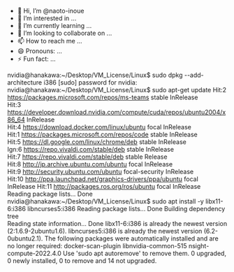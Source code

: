 - 👋 Hi, I’m @naoto-inoue
- 👀 I’m interested in ...
- 🌱 I’m currently learning ...
- 💞️ I’m looking to collaborate on ...
- 📫 How to reach me ...
- 😄 Pronouns: ...
- ⚡ Fun fact: ...

<!---
naoto-inoue/naoto-inoue is a ✨ special ✨ repository because its `README.md` (this file) appears on your GitHub profile.
You can click the Preview link to take a look at your changes.
--->

nvidia@hanakawa:~/Desktop/VM_License/Linux$ sudo dpkg --add-architecture i386
[sudo] password for nvidia: 
nvidia@hanakawa:~/Desktop/VM_License/Linux$ sudo apt-get update
Hit:2 https://packages.microsoft.com/repos/ms-teams stable InRelease                                                                                                                                      
Hit:3 https://developer.download.nvidia.com/compute/cuda/repos/ubuntu2004/x86_64  InRelease                                                                                                               
Hit:4 https://download.docker.com/linux/ubuntu focal InRelease                                                                                                                                            
Hit:1 https://packages.microsoft.com/repos/code stable InRelease                                                                                                                                          
Hit:5 https://dl.google.com/linux/chrome/deb stable InRelease                                                                                                                                             
Ign:6 https://repo.vivaldi.com/stable/deb stable InRelease                                                                                                                                                
Hit:7 https://repo.vivaldi.com/stable/deb stable Release                                                                                     
Hit:8 http://jp.archive.ubuntu.com/ubuntu focal InRelease                                                              
Hit:9 http://security.ubuntu.com/ubuntu focal-security InRelease                          
Hit:10 http://ppa.launchpad.net/graphics-drivers/ppa/ubuntu focal InRelease
Hit:11 http://packages.ros.org/ros/ubuntu focal InRelease           
Reading package lists... Done                                       
nvidia@hanakawa:~/Desktop/VM_License/Linux$ sudo apt install -y libx11-6:i386 libncurses5:i386
Reading package lists... Done
Building dependency tree       
Reading state information... Done
libx11-6:i386 is already the newest version (2:1.6.9-2ubuntu1.6).
libncurses5:i386 is already the newest version (6.2-0ubuntu2.1).
The following packages were automatically installed and are no longer required:
  docker-scan-plugin libnvidia-common-515 nsight-compute-2022.4.0
Use 'sudo apt autoremove' to remove them.
0 upgraded, 0 newly installed, 0 to remove and 14 not upgraded.

